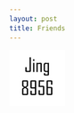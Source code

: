 ```yaml
---
layout: post
title: Friends
---
```


[![jing8956](/assets/avatar/jing8956.jpg "jing8956，自己写博客系统的大师")](https://www.jing8956.com/)